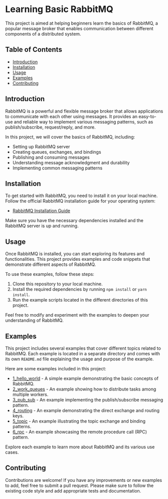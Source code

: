 # Learning Basic RabbitMQ

This project is aimed at helping beginners learn the basics of RabbitMQ, a popular message broker that enables communication between different components of a distributed system.

## Table of Contents

- [Introduction](#introduction)
- [Installation](#installation)
- [Usage](#usage)
- [Examples](#examples)
- [Contributing](#contributing)

## Introduction

RabbitMQ is a powerful and flexible message broker that allows applications to communicate with each other using messages. It provides an easy-to-use and reliable way to implement various messaging patterns, such as publish/subscribe, request/reply, and more.

In this project, we will cover the basics of RabbitMQ, including:

- Setting up RabbitMQ server
- Creating queues, exchanges, and bindings
- Publishing and consuming messages
- Understanding message acknowledgment and durability
- Implementing common messaging patterns

## Installation

To get started with RabbitMQ, you need to install it on your local machine. Follow the official RabbitMQ installation guide for your operating system:

- [RabbitMQ Installation Guide](https://www.rabbitmq.com/download.html)

Make sure you have the necessary dependencies installed and the RabbitMQ server is up and running.

## Usage

Once RabbitMQ is installed, you can start exploring its features and functionalities. This project provides examples and code snippets that demonstrate different aspects of RabbitMQ.

To use these examples, follow these steps:

1. Clone this repository to your local machine.
2. Install the required dependencies by running `npm install` or `yarn install`.
3. Run the example scripts located in the different directories of this project.

Feel free to modify and experiment with the examples to deepen your understanding of RabbitMQ.

## Examples

This project includes several examples that cover different topics related to RabbitMQ. Each example is located in a separate directory and comes with its own `README.md` file explaining the usage and purpose of the example.

Here are some examples included in this project:

- [1_hello_world](./1_hello_world) - A simple example demonstrating the basic concepts of RabbitMQ.
- [2_work_queues](./2_work_queues) - An example showing how to distribute tasks among multiple workers.
- [3_pub_sub](./3_pub_sub) - An example implementing the publish/subscribe messaging pattern.
- [4_routing](./4_routing) - An example demonstrating the direct exchange and routing keys.
- [5_topic](./5_topic) - An example illustrating the topic exchange and binding patterns.
- [6_rpc](./6_rpc) - An example showcasing the remote procedure call (RPC) pattern.

Explore each example to learn more about RabbitMQ and its various use cases.

## Contributing

Contributions are welcome! If you have any improvements or new examples to add, feel free to submit a pull request. Please make sure to follow the existing code style and add appropriate tests and documentation.